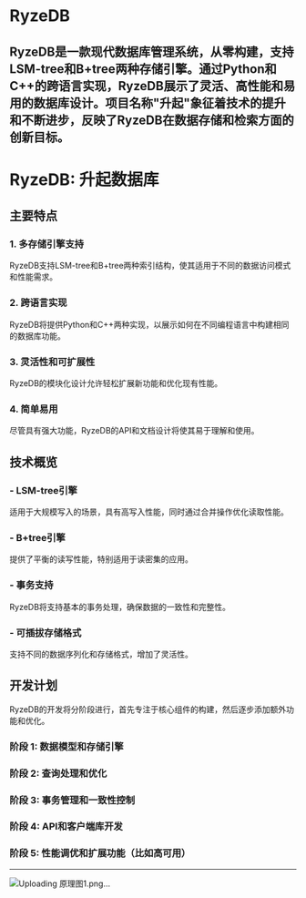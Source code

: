 # RyzeDB
RyzeDB是一款现代数据库管理系统，从零构建，支持LSM-tree和B+tree两种存储引擎。通过Python和C++的跨语言实现，RyzeDB展示了灵活、高性能和易用的数据库设计。项目名称"升起"象征着技术的提升和不断进步，反映了RyzeDB在数据存储和检索方面的创新目标。
---

# RyzeDB: 升起数据库

## 主要特点

### 1. **多存储引擎支持**
   RyzeDB支持LSM-tree和B+tree两种索引结构，使其适用于不同的数据访问模式和性能需求。

### 2. **跨语言实现**
   RyzeDB将提供Python和C++两种实现，以展示如何在不同编程语言中构建相同的数据库功能。

### 3. **灵活性和可扩展性**
   RyzeDB的模块化设计允许轻松扩展新功能和优化现有性能。

### 4. **简单易用**
   尽管具有强大功能，RyzeDB的API和文档设计将使其易于理解和使用。

## 技术概览

### - **LSM-tree引擎**
   适用于大规模写入的场景，具有高写入性能，同时通过合并操作优化读取性能。

### - **B+tree引擎**
   提供了平衡的读写性能，特别适用于读密集的应用。

### - **事务支持**
   RyzeDB将支持基本的事务处理，确保数据的一致性和完整性。

### - **可插拔存储格式**
   支持不同的数据序列化和存储格式，增加了灵活性。

## 开发计划

RyzeDB的开发将分阶段进行，首先专注于核心组件的构建，然后逐步添加额外功能和优化。

### 阶段 1: 数据模型和存储引擎
### 阶段 2: 查询处理和优化
### 阶段 3: 事务管理和一致性控制
### 阶段 4: API和客户端库开发
### 阶段 5: 性能调优和扩展功能（比如高可用）

---
![Uploading 原理图1.png…]()
